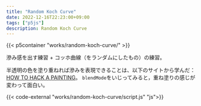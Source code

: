 ```yaml
---
title: "Random Koch Curve"
date: 2022-12-16T22:23:00+09:00
tags: ["p5js"]
description: Random Koch Curve
---
```


{{< p5container "works/random-koch-curve/" >}}

滲み感を出す練習 + コッホ曲線（をランダムにしたもの）の練習。

半透明の色を塗り重ねれば滲みを表現できることは、以下のサイトから学んだ：
[HOW TO HACK A PAINTING](https://sawfish-parrot-k5ex.squarespace.com/essays?offset=1605103200480)。
`blendMode`をいじってみると，重ね塗りの感じが変わって面白い。


{{< code-external "works/random-koch-curve/script.js" "js">}}
